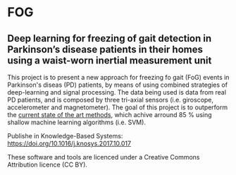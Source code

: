 FOG
===

## Deep learning for freezing of gait detection in Parkinson’s disease patients in their homes using a waist-worn inertial measurement unit

This project is to present a new approach for freezing fo gait (FoG) events in Parkinson's diseas (PD) patients, by means of using combined strategies of deep-learning and signal processing. The data being used is data from real PD patients, and is composed by three tri-axial sensors (i.e. giroscope, accelerometer and magnetometer). The goal of this project is to outperform the [current state of the art methods](http://link.springer.com/article/10.1007/s11517-015-1395-3), which achive arround 85 % using shallow machine learning algorithms (i.e. SVM).

Publishe in Knowledge-Based Systems: https://doi.org/10.1016/j.knosys.2017.10.017

These software and tools are licenced under a Creative Commons Attribution licence (CC BY).
